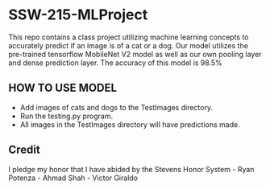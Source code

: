 # SSW-215-MLProject
  This repo contains a class project utilizing machine learning concepts to accurately predict if an image is of a cat or a dog.
  Our model utilizes the pre-trained tensorflow MobileNet V2 model as well as our own pooling layer and dense prediction layer.
  The accuracy of this model is 98.5%
  

## HOW TO USE MODEL
  - Add images of cats and dogs to the TestImages directory.
  - Run the testing.py program.
  - All images in the TestImages directory will have predictions made.

## Credit
  I pledge my honor that I have abided by the Stevens Honor System
    - Ryan Potenza
    - Ahmad Shah
    - Victor Giraldo
    
  
  
